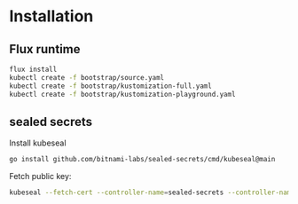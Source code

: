 # Installation

## Flux runtime

```sh
flux install
kubectl create -f bootstrap/source.yaml
kubectl create -f bootstrap/kustomization-full.yaml
kubectl create -f bootstrap/kustomization-playground.yaml
```

## sealed secrets

Install kubeseal

```sh
go install github.com/bitnami-labs/sealed-secrets/cmd/kubeseal@main
```

Fetch public key:

```sh
kubeseal --fetch-cert --controller-name=sealed-secrets --controller-namespace=sealed-secrets > pub-sealed-secrets.pem
```